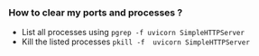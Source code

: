 ### How to clear my ports and processes ?

- List all processes using `pgrep -f uvicorn SimpleHTTPServer`
- Kill the listed processes `pkill -f  uvicorn SimpleHTTPServer`